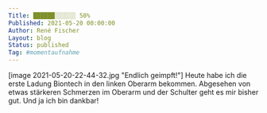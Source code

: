 ```yaml
---
Title: ██████░░░░░░ 50%
Published: 2021-05-20 00:00:00
Author: René Fischer
Layout: blog
Status: published
Tag: #momentaufnahme
---
```

[image 2021-05-20-22-44-32.jpg "Endlich geimpft!"]
Heute habe ich die erste Ladung Biontech in den linken Oberarm bekommen. Abgesehen von etwas stärkeren Schmerzen im Oberarm und der Schulter geht es mir bisher gut. Und ja ich bin dankbar!

